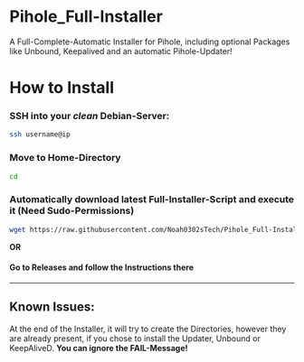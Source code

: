 # Pihole_Full-Installer
A Full-Complete-Automatic Installer for Pihole, including optional Packages like Unbound, Keepalived and an automatic Pihole-Updater!

# How to Install
### SSH into your *clean* Debian-Server:
```bash
ssh username@ip
```
### Move to Home-Directory
```bash
cd
```
### Automatically download latest Full-Installer-Script and execute it (Need Sudo-Permissions)
```bash
wget https://raw.githubusercontent.com/Noah0302sTech/Pihole_Full-Installer/master/Debian/Pihole-Full-Installer-Debian-Noah0302sTech.sh && sudo bash Pihole-Full-Installer-Debian-Noah0302sTech.sh
```

**OR**

#### Go to Releases and follow the Instructions there

-----

## Known Issues:

At the end of the Installer, it will try to create the Directories, however they are already present, if you chose to install the Updater, Unbound or KeepAliveD.
**You can ignore the FAIL-Message!**
